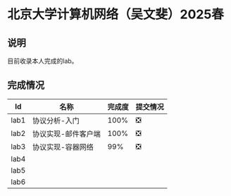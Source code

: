 # 北京大学计算机网络（吴文斐）2025春

## 说明

目前收录本人完成的lab。

## 完成情况

|Id|名称|完成度|提交情况|
|--|--|--|--|
|lab1|协议分析-入门|100%|❎|
|lab2|协议实现-邮件客户端|100%|❎|
|lab3|协议实现-容器网络|99%|❎|
|lab4||||
|lab5||||
|lab6||||